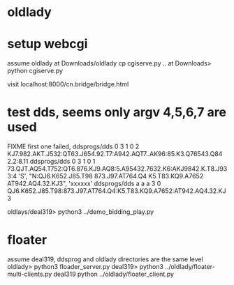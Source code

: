 # oldlady
# setup webcgi
assume oldlady at Downloads/oldlady
cp cgiserve.py ..
at Downloads> python cgiserve.py

visit localhost:8000/cn.bridge/bridge.html


# test dds, seems only argv 4,5,6,7 are used
FIXME first one failed,
ddsprogs/dds 0 3 1 0 2 KJ7.982.AKT.J532:QT63.J654.92.T7:A942.AQT7..AK96:85.K3.Q76543.Q84 2.2:8.11
ddsprogs/dds 0 3 1 0 1 73.QJT.AQ54.T752:QT6.876.KJ9.AQ8:5.A95432.7632.K6:AKJ9842.K.T8.J93 3:4
'S', "N:QJ6.K652.J85.T98 873.J97.AT764.Q4 K5.T83.KQ9.A7652 AT942.AQ4.32.KJ3", 'xxxxxx'
ddsprogs/dds a a a 3 0 QJ6.K652.J85.T98:873.J97.AT764.Q4:K5.T83.KQ9.A7652:AT942.AQ4.32.KJ3

oldlays/deal319> python3 ../demo_bidding_play.py

# floater
assume deal319, ddsprog and oldlady directories are the same level
oldlady> python3 floader_server.py
deal319> python3 ../oldlady/floater-multi-clients.py
deal319 python ../oldlady/floater_client.py

